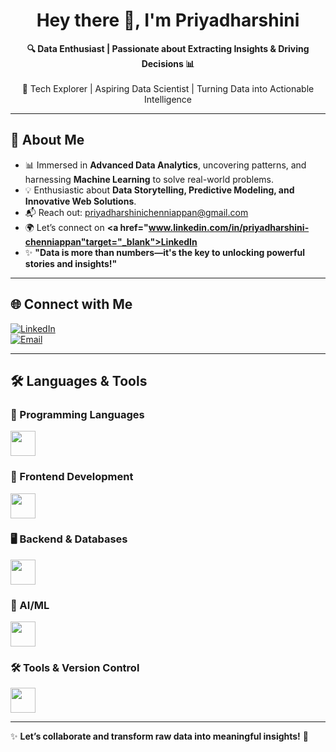 <h1 align="center"><b>Hey there 👋, I'm Priyadharshini </b></h1>

<p align="center">
  <b>🔍 Data Enthusiast | Passionate about Extracting Insights & Driving Decisions 📊</b><br><br>
  🚀 Tech Explorer | Aspiring Data Scientist | Turning Data into Actionable Intelligence
</p>

---

## 🚀 About Me  
- 📊 Immersed in **Advanced Data Analytics**, uncovering patterns, and harnessing **Machine Learning** to solve real-world problems.  
- 💡 Enthusiastic about **Data Storytelling, Predictive Modeling, and Innovative Web Solutions**.  
- 📬 Reach out: <a href="mailto:priyadharshinichenniappan@gmail.com">priyadharshinichenniappan@gmail.com</a>  
- 🌍 Let’s connect on **<a href="www.linkedin.com/in/priyadharshini-chenniappan"target="_blank">LinkedIn</a>**
- ✨ **"Data is more than numbers—it's the key to unlocking powerful stories and insights!"**  

---

## 🌐 Connect with Me  
[![LinkedIn](https://img.shields.io/badge/LinkedIn-%230077B5.svg?style=for-the-badge&logo=linkedin&logoColor=white)](www.linkedin.com/in/priyadharshini-chenniappan)  
[![Email](https://img.shields.io/badge/Email-D14836?style=for-the-badge&logo=gmail&logoColor=white)](mailto:priyadharshinichenniappan@gmail.com)  

---

## 🛠️ Languages & Tools  

### 🚀 Programming Languages  
<div align="left">
  <img src="https://skillicons.dev/icons?i=java,c,py" height="40" />
</div>

### 🎨 Frontend Development  
<div align="left">
  <img src="https://skillicons.dev/icons?i=html,css" height="40" />
</div>

### 🖥️ Backend & Databases  
<div align="left">
  <img src="https://skillicons.dev/icons?i=mongodb" height="40" />
</div>

### 🤖 AI/ML  
<div align="left">
  <img src="https://skillicons.dev/icons?i=tensorflow" height="40" />
</div>

### 🛠️ Tools & Version Control  
<div align="left">
  <img src="https://skillicons.dev/icons?i=git" height="40" />
</div>

---

✨ **Let’s collaborate and transform raw data into meaningful insights!** 🚀
